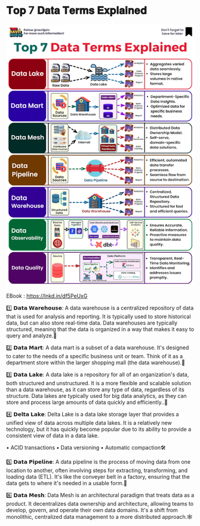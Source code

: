 #  𝐓𝐨𝐩 7 𝐃𝐚𝐭𝐚 𝐓𝐞𝐫𝐦𝐬 𝐄𝐱𝐩𝐥𝐚𝐢𝐧𝐞𝐝
[![Banner](../images/DataTerms.gif)](https://lnkd.in/df5PeUxG)

EBook : https://lnkd.in/df5PeUxG

1️⃣ 𝗗𝗮𝘁𝗮 𝗪𝗮𝗿𝗲𝗵𝗼𝘂𝘀𝗲: A data warehouse is a centralized repository of data that is used for analysis and reporting. It is typically used to store historical data, but can also store real-time data. Data warehouses are typically structured, meaning that the data is organized in a way that makes it easy to query and analyze.🏢

2️⃣ 𝗗𝗮𝘁𝗮 𝗠𝗮𝗿𝘁: A data mart is a subset of a data warehouse. It's designed to cater to the needs of a specific business unit or team. Think of it as a department store within the larger shopping mall (the data warehouse).🏪

3️⃣ 𝗗𝗮𝘁𝗮 𝗟𝗮𝗸𝗲: A data lake is a repository for all of an organization's data, both structured and unstructured. It is a more flexible and scalable solution than a data warehouse, as it can store any type of data, regardless of its structure. Data lakes are typically used for big data analytics, as they can store and process large amounts of data quickly and efficiently..🌊

4️⃣ 𝗗𝗲𝗹𝘁𝗮 𝗟𝗮𝗸𝗲: Delta Lake is a data lake storage layer that provides a unified view of data across multiple data lakes. It is a relatively new technology, but it has quickly become popular due to its ability to provide a consistent view of data in a data lake.

• ACID transactions
• Data versioning
• Automatic compaction🛠️

5️⃣ 𝗗𝗮𝘁𝗮 𝗣𝗶𝗽𝗲𝗹𝗶𝗻𝗲: A data pipeline is the process of moving data from one location to another, often involving steps for extracting, transforming, and loading data (ETL). It's like the conveyer belt in a factory, ensuring that the data gets to where it's needed in a usable form.🚀

6️⃣ 𝗗𝗮𝘁𝗮 𝗠𝗲𝘀𝗵: Data Mesh is an architectural paradigm that treats data as a product. It decentralizes data ownership and architecture, allowing teams to develop, govern, and operate their own data domains. It's a shift from monolithic, centralized data management to a more distributed approach.🕸️